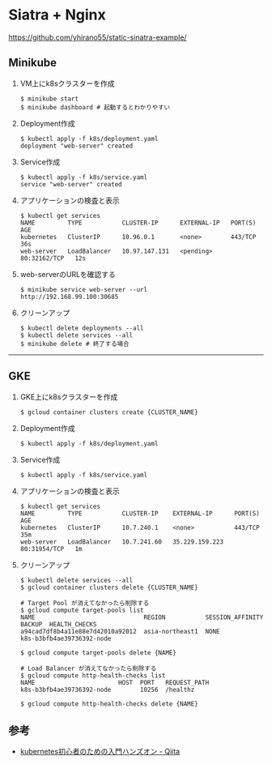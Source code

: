 # Siatra + Nginx

https://github.com/yhirano55/static-sinatra-example/

## Minikube

1. VM上にk8sクラスターを作成

    ```
    $ minikube start
    $ minikube dashboard # 起動するとわかりやすい
    ```

2. Deployment作成

    ```
    $ kubectl apply -f k8s/deployment.yaml
    deployment "web-server" created
    ```

2. Service作成

    ```
    $ kubectl apply -f k8s/service.yaml
    service "web-server" created
    ```

3. アプリケーションの検査と表示

    ```
    $ kubectl get services
    NAME         TYPE           CLUSTER-IP      EXTERNAL-IP   PORT(S)        AGE
    kubernetes   ClusterIP      10.96.0.1       <none>        443/TCP        36s
    web-server   LoadBalancer   10.97.147.131   <pending>     80:32162/TCP   12s
    ```

4. web-serverのURLを確認する

    ```
    $ minikube service web-server --url
    http://192.168.99.100:30685
    ```

5. クリーンアップ

    ```
    $ kubectl delete deployments --all
    $ kubectl delete services --all
    $ minikube delete # 終了する場合
    ```

---

## GKE

1. GKE上にk8sクラスターを作成

    ```
    $ gcloud container clusters create {CLUSTER_NAME}
    ```

2. Deployment作成

    ```
    $ kubectl apply -f k8s/deployment.yaml
    ```

2. Service作成

    ```
    $ kubectl apply -f k8s/service.yaml
    ```

3. アプリケーションの検査と表示

    ```
    $ kubectl get services
    NAME         TYPE           CLUSTER-IP    EXTERNAL-IP      PORT(S)        AGE
    kubernetes   ClusterIP      10.7.240.1    <none>           443/TCP        35m
    web-server   LoadBalancer   10.7.241.60   35.229.159.223   80:31954/TCP   1m
    ```

4. クリーンアップ

    ```
    $ kubectl delete services --all
    $ gcloud container clusters delete {CLUSTER_NAME}

    # Target Pool が消えてなかったら削除する
    $ gcloud compute target-pools list
    NAME                              REGION           SESSION_AFFINITY  BACKUP  HEALTH_CHECKS
    a94cad7df8b4a11e88e7d42010a92012  asia-northeast1  NONE                      k8s-b3bfb4ae39736392-node

    $ gcloud compute target-pools delete {NAME}

    # Load Balancer が消えてなかったら削除する
    $ gcloud compute http-health-checks list
    NAME                       HOST  PORT   REQUEST_PATH
    k8s-b3bfb4ae39736392-node        10256  /healthz

    $ gcloud compute http-health-checks delete {NAME}
    ```

## 参考

- [kubernetes初心者のための入門ハンズオン - Qiita](https://qiita.com/mihirat/items/ebb0833d50c882398b0f)
